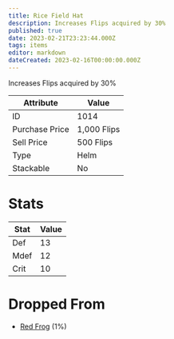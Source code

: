 ```yaml
---
title: Rice Field Hat
description: Increases Flips acquired by 30%
published: true
date: 2023-02-21T23:23:44.000Z
tags: items
editor: markdown
dateCreated: 2023-02-16T00:00:00.000Z
---
```


Increases Flips acquired by 30%

|Attribute|Value|
|-|-|
|ID|1014|
|Purchase Price|1,000 Flips|
|Sell Price|500 Flips|
|Type|Helm|
|Stackable|No|

# Stats
|Stat|Value|
|-|-|
|Def|13|
|Mdef|12|
|Crit|10|

# Dropped From
 * [Red Frog](/monsters/red-frog.md) (1%)
